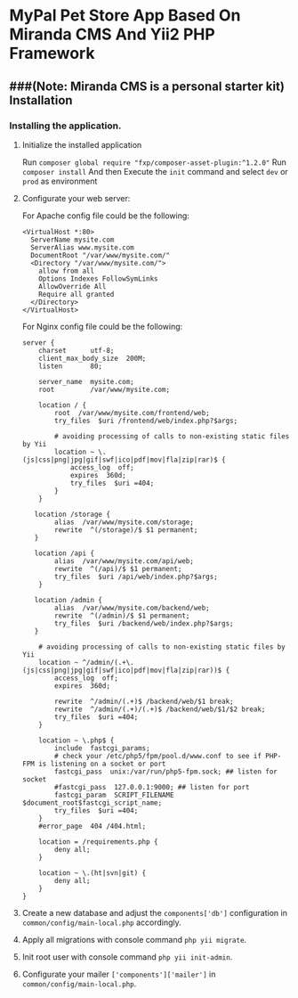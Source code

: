 # MyPal Pet Store App Based On Miranda CMS And Yii2 PHP Framework

###(Note: Miranda CMS is a personal starter kit)
Installation
------------

### Installing the application.

  1. Initialize the installed application

     Run `composer global require "fxp/composer-asset-plugin:^1.2.0"`
     Run `composer install`
     And then Execute the `init` command and select `dev` or `prod` as environment


  2. Configurate your web server:

     For Apache config file could be the following:

     ```apacheconf
     <VirtualHost *:80>
       ServerName mysite.com
       ServerAlias www.mysite.com
       DocumentRoot "/var/www/mysite.com/"
       <Directory "/var/www/mysite.com/">
         allow from all
         Options Indexes FollowSymLinks
         AllowOverride All
         Require all granted
       </Directory>
     </VirtualHost>
     ```
     For Nginx config file could be the following:

     ```nginx
     server {
         charset      utf-8;
         client_max_body_size  200M;
         listen       80;

         server_name  mysite.com;
         root         /var/www/mysite.com;

         location / {
             root  /var/www/mysite.com/frontend/web;
             try_files  $uri /frontend/web/index.php?$args;

             # avoiding processing of calls to non-existing static files by Yii
             location ~ \.(js|css|png|jpg|gif|swf|ico|pdf|mov|fla|zip|rar)$ {
                 access_log  off;
                 expires  360d;
                 try_files  $uri =404;
             }
         }

        location /storage {
             alias  /var/www/mysite.com/storage;
             rewrite  ^(/storage)/$ $1 permanent;
        }
         
        location /api {
             alias  /var/www/mysite.com/api/web;
             rewrite  ^(/api)/$ $1 permanent;
             try_files  $uri /api/web/index.php?$args;
         }
         
        location /admin {
             alias  /var/www/mysite.com/backend/web;
             rewrite  ^(/admin)/$ $1 permanent;
             try_files  $uri /backend/web/index.php?$args;
        }

         # avoiding processing of calls to non-existing static files by Yii
         location ~ ^/admin/(.+\.(js|css|png|jpg|gif|swf|ico|pdf|mov|fla|zip|rar))$ {
             access_log  off;
             expires  360d;

             rewrite  ^/admin/(.+)$ /backend/web/$1 break;
             rewrite  ^/admin/(.+)/(.+)$ /backend/web/$1/$2 break;
             try_files  $uri =404;
         }

         location ~ \.php$ {
             include  fastcgi_params;
             # check your /etc/php5/fpm/pool.d/www.conf to see if PHP-FPM is listening on a socket or port
             fastcgi_pass  unix:/var/run/php5-fpm.sock; ## listen for socket
             #fastcgi_pass  127.0.0.1:9000; ## listen for port
             fastcgi_param  SCRIPT_FILENAME $document_root$fastcgi_script_name;
             try_files  $uri =404;
         }
         #error_page  404 /404.html;

         location = /requirements.php {
             deny all;
         }

         location ~ \.(ht|svn|git) {
             deny all;
         }
     }
     ```

  3. Create a new database and adjust the `components['db']` configuration in `common/config/main-local.php` accordingly.

  4. Apply all migrations with console command `php yii migrate`.

  5. Init root user with console command `php yii init-admin`.

  7. Configurate your mailer `['components']['mailer']` in `common/config/main-local.php`.
